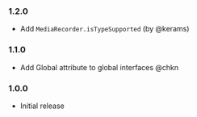 ### 1.2.0

* Add `MediaRecorder.isTypeSupported` (by @kerams)

### 1.1.0

* Add Global attribute to global interfaces @chkn

### 1.0.0

* Initial release
